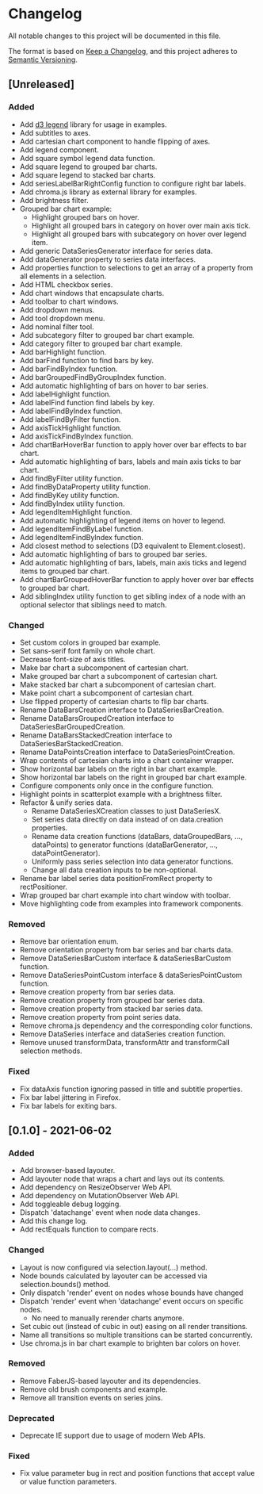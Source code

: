 # Changelog

All notable changes to this project will be documented in this file.

The format is based on [Keep a Changelog](https://keepachangelog.com/en/1.0.0/),
and this project adheres to [Semantic Versioning](https://semver.org/spec/v2.0.0.html).

## [Unreleased]

### Added

- Add [d3 legend](https://d3-legend.susielu.com/) library for usage in examples.
- Add subtitles to axes.
- Add cartesian chart component to handle flipping of axes.
- Add legend component.
- Add square symbol legend data function.
- Add square legend to grouped bar charts.
- Add square legend to stacked bar charts.
- Add seriesLabelBarRightConfig function to configure right bar labels.
- Add chroma.js library as external library for examples.
- Add brightness filter.
- Grouped bar chart example:
  - Highlight grouped bars on hover.
  - Highlight all grouped bars in category on hover over main axis tick.
  - Highlight all grouped bars with subcategory on hover over legend item.
- Add generic DataSeriesGenerator interface for series data.
- Add dataGenerator property to series data interfaces.
- Add properties function to selections to get an array of a property from all elements in a selection.
- Add HTML checkbox series.
- Add chart windows that encapsulate charts.
- Add toolbar to chart windows.
- Add dropdown menus.
- Add tool dropdown menu.
- Add nominal filter tool.
- Add subcategory filter to grouped bar chart example.
- Add category filter to grouped bar chart example.
- Add barHighlight function.
- Add barFind function to find bars by key.
- Add barFindByIndex function.
- Add barGroupedFindByGroupIndex function.
- Add automatic highlighting of bars on hover to bar series.
- Add labelHighlight function.
- Add labelFind function find labels by key.
- Add labelFindByIndex function.
- Add labelFindByFilter function.
- Add axisTickHighlight function.
- Add axisTickFindByIndex function.
- Add chartBarHoverBar function to apply hover over bar effects to bar chart.
- Add automatic highlighting of bars, labels and main axis ticks to bar chart.
- Add findByFilter utility function.
- Add findByDataProperty utility function.
- Add findByKey utility function.
- Add findByIndex utility function.
- Add legendItemHighlight function.
- Add automatic highlighting of legend items on hover to legend.
- Add legendItemFindByLabel function.
- Add legendItemFindByIndex function.
- Add closest method to selections (D3 equivalent to Element.closest).
- Add automatic highlighting of bars to grouped bar series.
- Add automatic highlighting of bars, labels, main axis ticks and legend items to grouped bar chart.
- Add chartBarGroupedHoverBar function to apply hover over bar effects to grouped bar chart.
- Add siblingIndex utility function to get sibling index of a node with an optional selector that siblings need to match.

### Changed

- Set custom colors in grouped bar example.
- Set sans-serif font family on whole chart.
- Decrease font-size of axis titles.
- Make bar chart a subcomponent of cartesian chart.
- Make grouped bar chart a subcomponent of cartesian chart.
- Make stacked bar chart a subcomponent of cartesian chart.
- Make point chart a subcomponent of cartesian chart.
- Use flipped property of cartesian charts to flip bar charts.
- Rename DataBarsCreation interface to DataSeriesBarCreation.
- Rename DataBarsGroupedCreation interface to DataSeriesBarGroupedCreation.
- Rename DataBarsStackedCreation interface to DataSeriesBarStackedCreation.
- Rename DataPointsCreation interface to DataSeriesPointCreation.
- Wrap contents of cartesian charts into a chart container wrapper.
- Show horizontal bar labels on the right in bar chart example.
- Show horizontal bar labels on the right in grouped bar chart example.
- Configure components only once in the configure function.
- Highlight points in scatterplot example with a brightness filter.
- Refactor & unify series data.
  - Rename DataSeriesXCreation classes to just DataSeriesX.
  - Set series data directly on data instead of on data.creation properties.
  - Rename data creation functions (dataBars, dataGroupedBars, ..., dataPoints) to generator functions (dataBarGenerator, ..., dataPointGenerator).
  - Uniformly pass series selection into data generator functions.
  - Change all data creation inputs to be non-optional.
- Rename bar label series data positionFromRect property to rectPositioner.
- Wrap grouped bar chart example into chart window with toolbar.
- Move highlighting code from examples into framework components.

### Removed

- Remove bar orientation enum.
- Remove orientation property from bar series and bar charts data.
- Remove DataSeriesBarCustom interface & dataSeriesBarCustom function.
- Remove DataSeriesPointCustom interface & dataSeriesPointCustom function.
- Remove creation property from bar series data.
- Remove creation property from grouped bar series data.
- Remove creation property from stacked bar series data.
- Remove creation property from point series data.
- Remove chroma.js dependency and the corresponding color functions.
- Remove DataSeries interface and dataSeries creation function.
- Remove unused transformData, transformAttr and transformCall selection methods.

### Fixed

- Fix dataAxis function ignoring passed in title and subtitle properties.
- Fix bar label jittering in Firefox.
- Fix bar labels for exiting bars.

## [0.1.0] - 2021-06-02

### Added

- Add browser-based layouter.
- Add layouter node that wraps a chart and lays out its contents.
- Add dependency on ResizeObserver Web API.
- Add dependency on MutationObserver Web API.
- Add toggleable debug logging.
- Dispatch 'datachange' event when node data changes.
- Add this change log.
- Add rectEquals function to compare rects.

### Changed

- Layout is now configured via selection.layout(...) method.
- Node bounds calculated by layouter can be accessed via selection.bounds() method.
- Only dispatch 'render' event on nodes whose bounds have changed
- Dispatch 'render' event when 'datachange' event occurs on specific nodes.
  - No need to manually rerender charts anymore.
- Set cubic out (instead of cubic in out) easing on all render transitions.
- Name all transitions so multiple transitions can be started concurrently.
- Use chroma.js in bar chart example to brighten bar colors on hover.

### Removed

- Remove FaberJS-based layouter and its dependencies.
- Remove old brush components and example.
- Remove all transition events on series joins.

### Deprecated

- Deprecate IE support due to usage of modern Web APIs.

### Fixed

- Fix value parameter bug in rect and position functions that accept value or value function parameters.
